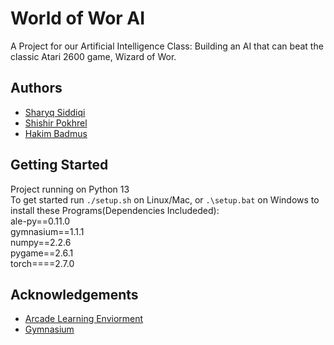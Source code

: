 
# World of Wor AI

A Project for our Artificial Intelligence Class: Building an AI that can beat the classic Atari 2600 game, Wizard of Wor.


## Authors

- [Sharyq Siddiqi](https://www.github.com/ryqshaw)
- [Shishir Pokhrel](https://www.github.com/pokhrel-sh)
- [Hakim Badmus](https://www.github.com/Hbadmus)


## Getting Started

Project running on Python 13\
To get started run `./setup.sh` on Linux/Mac, or `.\setup.bat` on Windows to install these Programs(Dependencies Includeded):\
ale-py==0.11.0\
gymnasium==1.1.1\
numpy==2.2.6\
pygame==2.6.1\
torch====2.7.0
## Acknowledgements

 - [Arcade Learning Enviorment](https://ale.farama.org/)
 - [Gymnasium](https://gymnasium.farama.org/)
